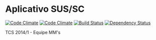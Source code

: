 # Aplicativo SUS/SC

[![Code Climate](https://codeclimate.com/github/senacsc/appsus/badges/gpa.svg)](https://codeclimate.com/github/senacsc/appsus) 
[![Code Climate](https://img.shields.io/codeclimate/coverage/github/triAGENS/ashikawa-core.svg?maxAge=2592000)](https://codeclimate.com/github/senacsc/appsus/code)
[![Build Status](https://travis-ci.org/senacsc/appsus.svg?branch=master)](https://travis-ci.org/senacsc/appsus)
[![Dependency Status](https://www.versioneye.com/user/projects/574eebfae298f3003798c90b/badge.svg)](https://www.versioneye.com/user/projects/574eebfae298f3003798c90b)

TCS 2014/1 - Equipe MM's
